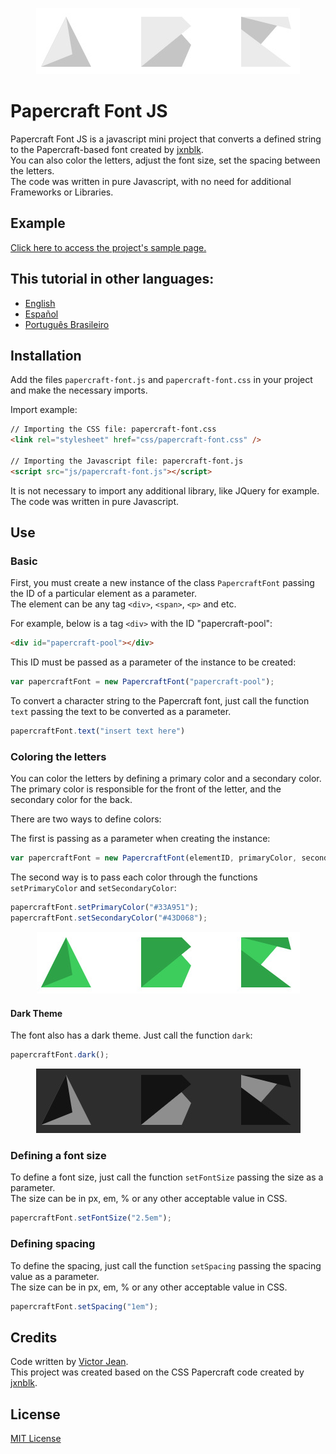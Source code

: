 <p align="center">
  <img src="img/default.jpg?raw=true">
</p>

# Papercraft Font JS

Papercraft Font JS is a javascript mini project that converts a defined string to the Papercraft-based font created by [jxnblk](https://github.com/jxnblk/papercraft).<br/>
You can also color the letters, adjust the font size, set the spacing between the letters.<br/>
The code was written in pure Javascript, with no need for additional Frameworks or Libraries.

## Example

[Click here to access the project's sample page.](https://victorjean9.github.io/papercraft-font-js/)

## This tutorial in other languages:

- [English](https://github.com/victorjean9/papercraft-font-js)
- [Español](https://github.com/victorjean9/papercraft-font-js/blob/main/README-es.md)
- [Português Brasileiro](https://github.com/victorjean9/papercraft-font-js/blob/main/README-ptbr.md)

## Installation

Add the files `papercraft-font.js` and `papercraft-font.css` in your project and make the necessary imports.

Import example:
```html
// Importing the CSS file: papercraft-font.css
<link rel="stylesheet" href="css/papercraft-font.css" />

// Importing the Javascript file: papercraft-font.js
<script src="js/papercraft-font.js"></script>
```

It is not necessary to import any additional library, like JQuery for example. The code was written in pure Javascript.

## Use

### Basic

First, you must create a new instance of the class `PapercraftFont` passing the ID of a particular element as a parameter.<br/>
The element can be any tag `<div>`, `<span>`, `<p>` and etc.

For example, below is a tag `<div>` with the ID "papercraft-pool":
```html
<div id="papercraft-pool"></div>
```

This ID must be passed as a parameter of the instance to be created:
```js
var papercraftFont = new PapercraftFont("papercraft-pool");
```

To convert a character string to the Papercraft font, just call the function `text` passing the text to be converted as a parameter.
```js
papercraftFont.text("insert text here")
```

### Coloring the letters

You can color the letters by defining a primary color and a secondary color.<br/>
The primary color is responsible for the front of the letter, and the secondary color for the back.

There are two ways to define colors:

The first is passing as a parameter when creating the instance:
```js
var papercraftFont = new PapercraftFont(elementID, primaryColor, secondaryColor);
```

The second way is to pass each color through the functions `setPrimaryColor` and `setSecondaryColor`:
```js
papercraftFont.setPrimaryColor("#33A951");
papercraftFont.setSecondaryColor("#43D068");
```

<p align="center">
  <img src="img/green.jpg?raw=true">
</p>
 
#### Dark Theme

The font also has a dark theme. Just call the function `dark`:
```js
papercraftFont.dark();
```

<p align="center">
  <img src="img/dark.jpg?raw=true">
</p>

### Defining a font size

To define a font size, just call the function `setFontSize` passing the size as a parameter.<br/>
The size can be in px, em, % or any other acceptable value in CSS.

```js
papercraftFont.setFontSize("2.5em");
```

### Defining spacing

To define the spacing, just call the function `setSpacing` passing the spacing value as a parameter.<br/>
The size can be in px, em, % or any other acceptable value in CSS.

```js
papercraftFont.setSpacing("1em");
```

## Credits

Code written by [Victor Jean](https://github.com/victorjean9).<br/>
This project was created based on the CSS Papercraft code created by [jxnblk](https://github.com/jxnblk/papercraft).

## License

[MIT License](http://opensource.org/licenses/MIT)


